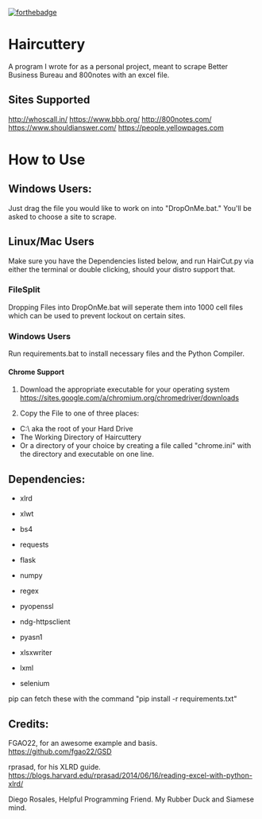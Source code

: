 [![forthebadge](http://forthebadge.com/images/badges/compatibility-betamax.svg)](http://forthebadge.com)

# Haircuttery

A program I wrote for as a personal project, meant to scrape Better Business Bureau and 800notes with an excel file.

## Sites Supported

http://whoscall.in/
https://www.bbb.org/
http://800notes.com/
https://www.shouldianswer.com/
https://people.yellowpages.com

# How to Use

## Windows Users:

Just drag the file you would like to work on into "DropOnMe.bat." You'll be asked to choose a site to scrape.

## Linux/Mac Users

Make sure you have the Dependencies listed below, and run HairCut.py via either the terminal or double clicking, should your distro support that.

### FileSplit

Dropping Files into DropOnMe.bat will seperate them into 1000 cell files which can be used to prevent lockout on certain sites.

### Windows Users

Run requirements.bat to install necessary files and the Python Compiler.

#### Chrome Support

1. Download the appropriate executable for your operating system <https://sites.google.com/a/chromium.org/chromedriver/downloads>

2. Copy the File to one of three places:

  - C:\ aka the root of your Hard Drive
  - The Working Directory of Haircuttery
  - Or a directory of your choice by creating a file called "chrome.ini" with the directory and executable on one line.

## Dependencies:

- xlrd

- xlwt

- bs4

- requests

- flask

- numpy

- regex

- pyopenssl

- ndg-httpsclient

- pyasn1

- xlsxwriter

- lxml

- selenium

pip can fetch these with the command "pip install -r requirements.txt"

## Credits:

FGAO22, for an awesome example and basis. <https://github.com/fgao22/GSD>

rprasad, for his XLRD guide. <https://blogs.harvard.edu/rprasad/2014/06/16/reading-excel-with-python-xlrd/>

Diego Rosales, Helpful Programming Friend. My Rubber Duck and Siamese mind.

